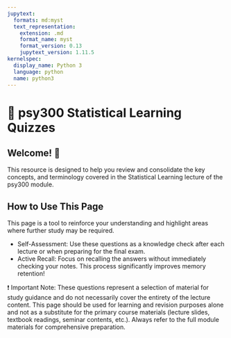 ```yaml
---
jupytext:
  formats: md:myst
  text_representation:
    extension: .md
    format_name: myst
    format_version: 0.13
    jupytext_version: 1.11.5
kernelspec:
  display_name: Python 3
  language: python
  name: python3
---
```


# 🧠 psy300 Statistical Learning Quizzes

## Welcome! 👋

This resource is designed to help you review and consolidate the key concepts, and terminology covered in the Statistical Learning lecture of the psy300 module.

## How to Use This Page

This page is a tool to reinforce your understanding and highlight areas where further study may be required.

- Self-Assessment: Use these questions as a knowledge check after each lecture or when preparing for the final exam.
- Active Recall: Focus on recalling the answers without immediately checking your notes. This process significantly improves memory retention!

❗ Important Note: These questions represent a selection of material for study guidance and do not necessarily cover the entirety of the lecture content. This page should be used for learning and revision purposes alone and not as a substitute for the primary course materials (lecture slides, textbook readings, seminar contents, etc.). Always refer to the full module materials for comprehensive preparation.